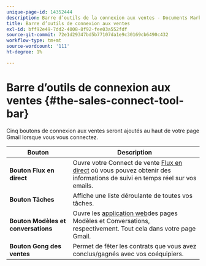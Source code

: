 ```yaml
---
unique-page-id: 14352444
description: Barre d’outils de la connexion aux ventes - Documents Marketo - Documentation du produit
title: Barre d’outils de connexion aux ventes
exl-id: bff92e49-7dd2-4008-8f92-fee03a552fdf
source-git-commit: 72e1d29347bd5b77107da1e9c30169cb6490c432
workflow-type: tm+mt
source-wordcount: '111'
ht-degree: 1%

---
```


# Barre d’outils de connexion aux ventes {#the-sales-connect-tool-bar}

Cinq boutons de connexion aux ventes seront ajoutés au haut de votre page Gmail lorsque vous vous connectez.

| Bouton | Description |
|---|---|
| **Bouton Flux en direct** | Ouvre votre Connect de vente [Flux en direct](https://toutapp.com/next#live) où vous pouvez obtenir des informations de suivi en temps réel sur vos emails. |
| **Bouton Tâches** | Affiche une liste déroulante de toutes vos tâches. |
| **Bouton Modèles et conversations** | Ouvre les [application web](https://toutapp.com/login)des pages Modèles et Conversations, respectivement. Tout cela dans votre page Gmail. |
| **Bouton Gong des ventes** | Permet de fêter les contrats que vous avez conclus/gagnés avec vos coéquipiers. |
